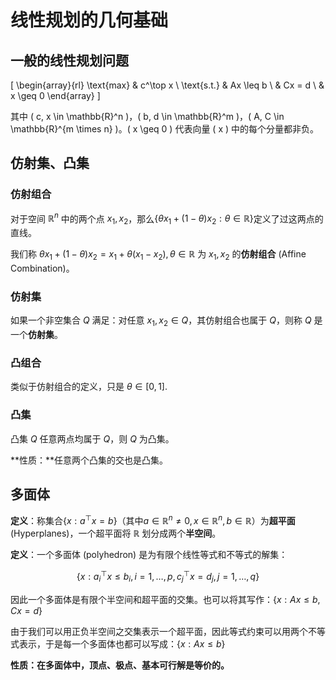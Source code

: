 # 线性规划的几何基础

## 一般的线性规划问题

\[
\begin{array}{rl}
\text{max} & c^\top x \\
\text{s.t.} & Ax \leq b \\
            & Cx = d \\
            & x \geq 0
\end{array}
\]

其中 \( c, x \in \mathbb{R}^n \)，\( b, d \in \mathbb{R}^m \)，\( A, C \in \mathbb{R}^{m \times n} \)。\( x \geq 0 \) 代表向量 \( x \) 中的每个分量都非负。

## 仿射集、凸集

### 仿射组合

对于空间 $\mathbb{R}^n$ 中的两个点 $x_1, x_2$，那么$\left\{ \theta x_1 + (1-\theta) x_2 : \theta \in \mathbb{R} \right\}$定义了过这两点的直线。

我们称 $\theta x_1 + (1-\theta) x_2 = x_1 + \theta (x_1 - x_2), \theta \in \mathbb{R}$ 为 $x_1, x_2$ 的**仿射组合** (Affine Combination)。

### 仿射集

如果一个非空集合 $Q$ 满足：对任意 $x_1,x_2 \in Q$，其仿射组合也属于 $Q$，则称 $Q$ 是一个**仿射集**。

### 凸组合

类似于仿射组合的定义，只是 $\theta \in [0,1]$.

### 凸集

凸集 $Q$ 任意两点均属于 $Q$，则 $Q$ 为凸集。

**性质：**任意两个凸集的交也是凸集。

## 多面体

**定义**：称集合$\{x : a^\top x = b\}$（其中$a \in \mathbb{R}^n \neq 0, x \in \mathbb{R}^n, b \in \mathbb{R}$）为**超平面**(Hyperplanes)，一个超平面将 $\mathbb{R}$ 划分成两个**半空间**。

**定义**：一个多面体 (polyhedron) 是为有限个线性等式和不等式的解集：

$$\{x : a_i^\top x \leq b_i, i = 1, \dots, p, c_j^\top x = d_j, j = 1, \dots, q\}$$

因此一个多面体是有限个半空间和超平面的交集。也可以将其写作：$\{x : Ax \leq b, Cx = d\}$

由于我们可以用正负半空间之交集表示一个超平面，因此等式约束可以用两个不等式表示，于是每一个多面体也都可以写成：$\{x : Ax \leq b\}$

**性质：在多面体中，顶点、极点、基本可行解是等价的。**